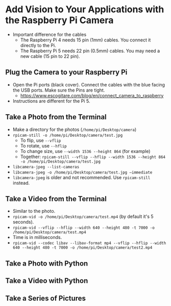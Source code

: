 # Add Vision to Your Applications with the Raspberry Pi Camera

* Important difference for the cables
    * The Raspberry Pi 4 needs 15 pin (1mm) cables. You connect it directly to the Pi.
    * The Raspberry Pi 5 needs 22 pin (0.5mm) cables. You may need a new cable (15 pin to 22 pin).

## Plug the Camera to your Raspberry Pi

* Open the Pi ports (black cover). Connect the cables with the blue facing the USB ports. Make sure the Pins are tight.
  * https://www.escogitare.com/blog/en/connect_camera_to_raspberry
* Instructions are different for the Pi 5.

## Take a Photo from the Terminal

* Make a directory for the photos (`/home/pi/Desktop/camera`)
* `rpicam-still -o /home/pi/Desktop/camera/test.jpg`
  * To flip, use `--vflip`
  * To rotate, use `--hflip`
  * To change size, use `--width 1536 --height 864` (for example)
  * Together: `rpicam-still --vflip --hflip --width 1536 --height 864 -o /home/pi/Desktop/camera/test.jpg`
* `libcamera-jpeg --list-cameras`
* `libcamera-jpeg -o /home/pi/Desktop/camera/test.jpg –immediate`
* `libcamera-jpeg` is older and not recommended. Use `rpicam-still` instead.

## Take a Video from the Terminal

* Similar to the photo.
* `rpicam-vid -o /home/pi/Desktop/camera/test.mp4` (by default it's 5 seconds).
* `rpicam-vid --vflip --hflip --width 640 --height 480 -t 7000 -o /home/pi/Desktop/camera/test.mp4`
* Time is in milliseconds.
* `rpicam-vid --codec libav --libav-format mp4 --vflip --hflip --width 640 --height 480 -t 7000 -o /home/pi/Desktop/camera/test2.mp4`

## Take a Photo with Python

## Take a Video with Python

## Take a Series of Pictures
